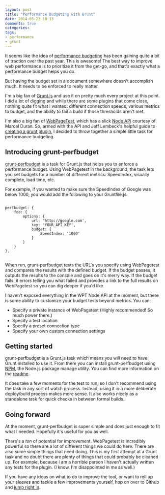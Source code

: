 ```yaml
---
layout: post
title: "Performance Budgeting with Grunt"
date: 2014-05-22 10:13
comments: true
categories: 
tags:
- performance
- grunt
---
```

It seems like the idea of [performance budgeting](http://timkadlec.com/2013/01/setting-a-performance-budget/) has been gaining quite a bit of traction over the past year. This is awesome! The best way to improve web performance is to prioritize it from the get-go, and that's exactly what a performance budget helps you do. 

But having the budget set in a document somewhere doesn't accomplish much. It needs to be enforced to really matter.

I'm a big fan of [Grunt.js](http://gruntjs.com/) and use it on pretty much every project at this point. I did a lot of digging and while there are some plugins that come close, nothing quite fit what I wanted: different connection speeds, various metrics to budget, and the ability to fail a build if those thresholds aren't met. 

I'm also a big fan of [WebPageTest](http://www.webpagetest.org/), which has a slick [Node API](https://github.com/marcelduran/webpagetest-api) courtesy of Marcel Duran. So, armed with the API and Jeff Lembeck's helpful guide to [creating a grunt plugin](http://www.jefflembeck.com/how-do-i-release-my-own-grunt-plugin), I decided to throw together a simple little task for performance budgeting.

## Introducing grunt-perfbudget

[grunt-perfbudget](https://github.com/tkadlec/grunt-perfbudget) is a task for Grunt.js that helps you to enforce a performance budget. Using WebPagetest in the background, the task lets you set budgets for a number of different metrics: SpeedIndex, visually complete, load time, etc.

For example, if you wanted to make sure the SpeedIndex of Google was below 1000, you would add the following to your Gruntfile.js:

<pre>
<code class="language-javascript">
perfbudget: {
	foo: {
		options: {
			url: 'http://google.com',
			key: 'YOUR_API_KEY',
			budget: {
				SpeedIndex: '1000'
			}
		}
	}
},
</code>
</pre>

When run, grunt-perfbudget tests the URL's you specify using WebPagetest and compares the results with the defined budget. If the budget passes, it outputs the results to the console and goes on it's merry way. If the budget fails, it errors telling you what failed and provides a link to the full results on WebPagetest so you can dig deeper if you'd like.

I haven't exposed everything in the WPT Node API at the moment, but there is some ability to customize your budget tests beyond metrics. You can:

- Specify a private instance of WebPagetest (Highly recommended! So much power there.)
- Specify a test location
- Specify a preset connection type
- Specify your own custom connection settings

## Getting started
grunt-perfbudget is a Grunt.js task which means you will need to have Grunt installed to use it. From there you can install grunt-perfbudget using [NPM](https://www.npmjs.org/), the Node.js package manage utility. You can find more information on the [readme](https://github.com/tkadlec/grunt-perfbudget).

It does take a few moments for the test to run, so I don't recommend using the task in any sort of watch process. Instead, using it in a more deliberate deploy/build process makes more sense. It also works nicely as a standalone task for quick checks in between formal builds.

## Going forward
At the moment, grunt-perfbudget is super simple and does just enough to fit what I needed. Hopefully it's useful for you as well.

There's a *ton* of potential for improvement. WebPagetest is incredibly powerful so there are a lot of different things we could do here. There are also some simple things that need doing. This is my first attempt at a Grunt task and no doubt there are plenty of things that could probably be cleaned up. For example, because I am a horrible person I haven't actually written any tests for the plugin. (I know. I'm disappointed in me as well.)

If you have any ideas on what to do to improve the tool, or want to roll up your sleeves and tackle a few improvements yourself, hop on over to Github and [jump right in](https://github.com/tkadlec/grunt-perfbudget/issues).